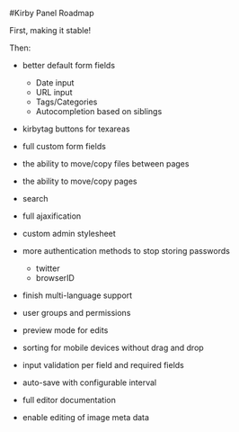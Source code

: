 #Kirby Panel Roadmap

First, making it stable!

Then: 

- better default form fields

	- Date input
	- URL input
	- Tags/Categories
	- Autocompletion based on siblings

- kirbytag buttons for texareas
- full custom form fields
- the ability to move/copy files between pages
- the ability to move/copy pages
- search
- full ajaxification 
- custom admin stylesheet
- more authentication methods to stop storing passwords

	- twitter
	- browserID

- finish multi-language support
- user groups and permissions
- preview mode for edits
- sorting for mobile devices without drag and drop
- input validation per field and required fields
- auto-save with configurable interval
- full editor documentation
- enable editing of image meta data